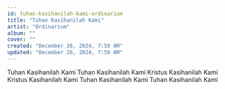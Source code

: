```yaml
---
id: tuhan-kasihanilah-kami-ordinarium
title: "Tuhan Kasihanilah Kami"
artist: "Ordinarium"
album: ""
cover: ""
created: "December 26, 2024, 7:59 AM"
updated: "December 26, 2024, 7:59 AM"
---
```


Tuhan Kasihanilah Kami
   Tuhan Kasihanilah Kami
Kristus Kasihanilah Kami
   Kristus Kasihanilah Kami
Tuhan Kasihanilah Kami
   Tuhan Kasihanilah Kami